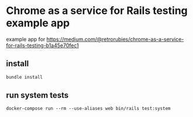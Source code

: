 # Chrome as a service for Rails testing example app

example app for https://medium.com/@retrorubies/chrome-as-a-service-for-rails-testing-b1a45e70fec1

## install

```bash
bundle install

```

## run system tests

```
docker-compose run --rm --use-aliases web bin/rails test:system
```
